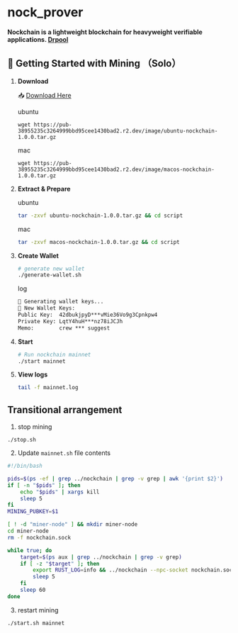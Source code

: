 # nock_prover
**Nockchain is a lightweight blockchain for heavyweight verifiable applications. [Drpool](https://drpool.io/)**

## 🚀 Getting Started with Mining （Solo）

1. **Download**

    📥 [Download Here](download.md)

   ubuntu
    ```
    wget https://pub-38955235c3264999bbd95cee1430bad2.r2.dev/image/ubuntu-nockchain-1.0.0.tar.gz
    ```
    mac
    ```
    wget https://pub-38955235c3264999bbd95cee1430bad2.r2.dev/image/macos-nockchain-1.0.0.tar.gz
    ```

3. **Extract & Prepare**

    ubuntu
    ```sh
    tar -zxvf ubuntu-nockchain-1.0.0.tar.gz && cd script
    ```
    mac
    ```sh
    tar -zxvf macos-nockchain-1.0.0.tar.gz && cd script
    ```

5. **Create Wallet**
    ```sh
    # generate new wallet
    ./generate-wallet.sh
    ```
    log
    ```txt
    🔐 Generating wallet keys...
    🔑 New Wallet Keys: 
    Public Key:  42dbukjpyD***vMie36Vo9g3Cpnkpw4
    Private Key: LqtY4huH***nz78iJCJh
    Memo:        crew *** suggest
    ```

6. **Start**
    ```sh
    # Run nockchain mainnet
    ./start mainnet
    ```

7. **View logs**
    ```sh
    tail -f mainnet.log
    ```

## ​Transitional arrangement​

1. stop mining
```
./stop.sh
```

2. Update `mainnet.sh` file contents
```sh
#!/bin/bash

pids=$(ps -ef | grep ../nockchain | grep -v grep | awk '{print $2}')
if [ -n "$pids" ]; then
    echo "$pids" | xargs kill
    sleep 5
fi
MINING_PUBKEY=$1

[ ! -d "miner-node" ] && mkdir miner-node
cd miner-node
rm -f nockchain.sock

while true; do
    target=$(ps aux | grep ../nockchain | grep -v grep)
    if [ -z "$target" ]; then
        export RUST_LOG=info && ../nockchain --npc-socket nockchain.sock --mining-pubkey $MINING_PUBKEY --bind /ip4/0.0.0.0/udp/3006/quic-v1 --peer /ip4/95.216.102.60/udp/3006/quic-v1 --peer /ip4/65.108.123.225/udp/3006/quic-v1 --peer /ip4/95.216.102.60/udp/3006/quic-v1 --peer /ip4/65.108.123.225/udp/3006/quic-v1 --peer /ip4/65.109.156.108/udp/3006/quic-v1 --peer /ip4/65.21.67.175/udp/3006/quic-v1 --peer /ip4/65.109.156.172/udp/3006/quic-v1 --peer /ip4/34.174.22.166/udp/3006/quic-v1 --peer /ip4/34.95.155.151/udp/30000/quic-v1 --peer /ip4/34.18.98.38/udp/30000/quic-v1
        sleep 5
    fi
    sleep 60
done
```
3. restart mining
```
./start.sh mainnet
```
